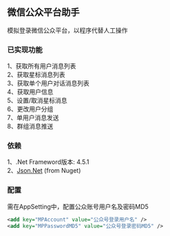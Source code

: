 微信公众平台助手
------
模拟登录微信公众平台，以程序代替人工操作

### 已实现功能
1、获取所有用户消息列表<br />
2、获取星标消息列表<br />
3、获取单个用户对话消息列表<br />
4、获取用户信息<br />
5、设置/取消星标消息<br />
6、更改用户分组<br />
7、单用户消息发送<br />
8、群组消息推送<br />

### 依赖
1、.Net Frameword版本: 4.5.1<br />
2、[Json.Net](https://www.nuget.org/packages/Newtonsoft.Json) (from Nuget)<br />

### 配置
需在AppSetting中，配置公众账号用户名及密码MD5
```xml
<add key="MPAccount" value="公众号登录用户名" />
<add key="MPPasswordMD5" value="公众号登录密码MD5" />
```
